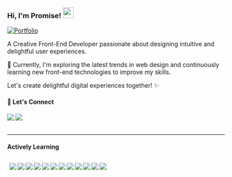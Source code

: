 ### Hi, I'm Promise! <img src="https://media.giphy.com/media/hvRJCLFzcasrR4ia7z/giphy.gif" width="25px">

[![Portfolio](https://img.shields.io/website?down_message=%E2%96%BC&label=Portfolio&style=for-the-badge&up_message=%E2%96%B2&url=http%3A%2F%2Fdipanjande.com%2F)]([https://dipanjande.com](https://promisehlungwani.netlify.app/))

A Creative Front-End Developer passionate about designing intuitive and delightful user experiences.

🌱 Currently, I'm exploring the latest trends in web design and continuously learning new front-end technologies to improve my skills.


Let's create delightful digital experiences together! ✨

#### 💌 Let's Connect

<a href="https://www.linkedin.com/in/promise-hlungwani/"><img align="left" src="https://img.shields.io/badge/LinkedIn-0A66C2?&style=for-the-badge&logo=LinkedIn&logoColor=white" /></a>
<a href="mailto:shitshembiso0@gmail.com"><img align="left" src="https://img.shields.io/badge/Email-EA4335?&style=for-the-badge&logo=Gmail&logoColor=white" /></a>


<br/><br/>

---


<h4>Actively Learning</h4>

<p style="padding: 10px 5px;">
      <img align="left" src="https://img.shields.io/badge/python-1c1c1c?&style=flat-square&logo=python" />
  <img align="left" src="https://img.shields.io/badge/HTML5-1c1c1c?&style=flat-square&logo=HTML5" />
  <img align="left" src="https://img.shields.io/badge/CSS3-1c1c1c?&style=flat-square&logo=CSS3" />
  <img align="left" src="https://img.shields.io/badge/Sass-1c1c1c?&style=flat-square&logo=Sass" />
  <img align="left" src="https://img.shields.io/badge/Tailwind-1c1c1c?&style=flat-square&logo=Tailwind" />
  <img align="left" src="https://img.shields.io/badge/JavaScript-1c1c1c?&style=flat-square&logo=JavaScript" />
  <img align="left" src="https://img.shields.io/badge/CSharp-1c1c1c?&style=flat-square&logo=CSharp" />
  <img align="left" src="https://img.shields.io/badge/React-1c1c1c?&style=flat-square&logo=React" />
  <img align="left" src="https://img.shields.io/badge/TypeScript-1c1c1c?&style=flat-square&logo=TypeScript" />
   <img align="left" src="https://img.shields.io/badge/Angular-1c1c1c?&style=flat-square&logo=Angular" />
    <img align="left" src="https://img.shields.io/badge/Vue.js-1c1c1c?&style=flat-square&logo=Vue.js" />
    <img align="left" src="https://img.shields.io/badge/Git-1c1c1c?&style=flat-square&logo=Git" />
</p>
  

  



